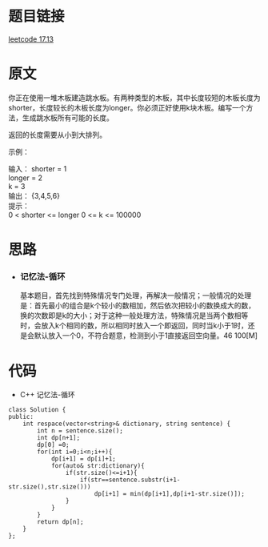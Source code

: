 # 题目链接
[leetcode 17.13](https://leetcode-cn.com/problems/re-space-lcci/)

# 原文
你正在使用一堆木板建造跳水板。有两种类型的木板，其中长度较短的木板长度为shorter，长度较长的木板长度为longer。你必须正好使用k块木板。编写一个方法，生成跳水板所有可能的长度。

返回的长度需要从小到大排列。

示例：

输入：
shorter = 1  
longer = 2   
k = 3  
输出： {3,4,5,6}  
提示：  
0 < shorter <= longer
0 <= k <= 100000

# 思路
- ### **记忆法-循环**
  基本题目，首先找到特殊情况专门处理，再解决一般情况；一般情况的处理是：首先最小的组合是k个较小的数相加，然后依次把较小的数换成大的数，换的次数即是k的大小；对于这种一般处理方法，特殊情况是当两个数相等时，会放入k个相同的数，所以相同时放入一个即返回，同时当k小于1时，还是会默认放入一个0，不符合题意，检测到小于1直接返回空向量。46 100[M]

# 代码
- C++ 记忆法-循环
```
class Solution {
public:
    int respace(vector<string>& dictionary, string sentence) {
        int n = sentence.size();
        int dp[n+1];
        dp[0] =0;
        for(int i=0;i<n;i++){
            dp[i+1] = dp[i]+1;
            for(auto& str:dictionary){
                if(str.size()<=i+1){
                    if(str==sentence.substr(i+1-str.size(),str.size()))
                        dp[i+1] = min(dp[i+1],dp[i+1-str.size()]);
                }
            }
        }
        return dp[n];
    }
};
```

